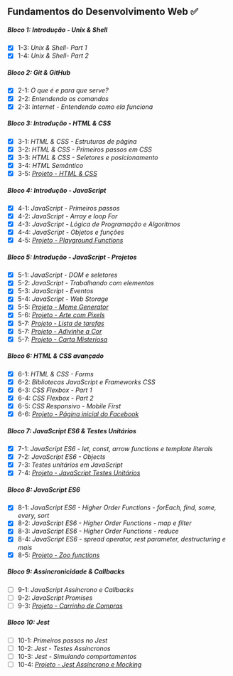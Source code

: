 ## Fundamentos do Desenvolvimento Web :white_check_mark:

##### Bloco 1: Introdução - Unix & Shell

- [x] 1-3: _Unix & Shell- Part 1_
- [x] 1-4: _Unix & Shell- Part 2_

##### Bloco 2: Git & GitHub

- [x] 2-1: _O que é e para que serve?_
- [x] 2-2: _Entendendo os comandos_
- [x] 2-3: _Internet - Entendendo como ela funciona_

##### Bloco 3: Introdução - HTML & CSS

- [x] 3-1: _HTML & CSS - Estruturas de página_
- [x] 3-2: _HTML & CSS - Primeiros passos em CSS_
- [x] 3-3: _HTML & CSS - Seletores e posicionamento_
- [x] 3-4: _HTML Semântico_
- [x] 3-5: _[Projeto - HTML & CSS](https://leonardohenriquedev.github.io/projects/lessons-learned/)_

##### Bloco 4: Introdução - JavaScript

- [x] 4-1: _JavaScript - Primeiros passos_
- [x] 4-2: _JavaScript - Array e loop For_
- [x] 4-3: _JavaScript - Lógica de Programação e Algoritmos_
- [x] 4-4: _JavaScript - Objetos e funções_
- [x] 4-5: _[Projeto - Playground Functions](https://github.com/leonardohenriquedev/trybe-fullstack/tree/master/01%20-%20Fundamentos./Bloco%2004:%20Introdu%C3%A7%C3%A3o%20%C3%A0%20JavaScript%20e%20L%C3%B3gica%20de%20Programa%C3%A7%C3%A3o/05:%20Projeto%20-%20Playground%20Functions)_

##### Bloco 5: Introdução - JavaScript - Projetos

- [x] 5-1: _JavaScript - DOM e seletores_
- [x] 5-2: _JavaScript - Trabalhando com elementos_
- [x] 5-3: _JavaScript - Eventos_
- [x] 5-4: _JavaScript - Web Storage_
- [x] 5-5: _[Projeto - Meme Generator]()_
- [x] 5-6: _[Projeto - Arte com Pixels]()_
- [x] 5-7: _[Projeto - Lista de tarefas]()_
- [x] 5-7: _[Projeto - Adivinhe a Cor]()_
- [x] 5-7: _[Projeto - Carta Misteriosa]()_

##### Bloco 6: HTML & CSS avançado

- [x] 6-1: _HTML & CSS - Forms_
- [x] 6-2: _Bibliotecas JavaScript e Frameworks CSS_
- [x] 6-3: _CSS Flexbox - Part 1_
- [x] 6-4: _CSS Flexbox - Part 2_
- [x] 6-5: _CSS Responsivo - Mobile First_
- [x] 6-6: _[Projeto - Página inicial do Facebook]()_

##### Bloco 7: JavaScript ES6 & Testes Unitários

- [x] 7-1: _JavaScript ES6 - let, const, arrow functions e template literals_
- [x] 7-2: _JavaScript ES6 - Objects_
- [x] 7-3: _Testes unitários em JavaScript_
- [x] 7-4: _[Projeto - JavaScript Testes Unitários]()_

##### Bloco 8: JavaScript ES6

- [x] 8-1: _JavaScript ES6 - Higher Order Functions - forEach, find, some, every, sort_
- [x] 8-2: _JavaScript ES6 - Higher Order Functions - map e filter_
- [x] 8-3: _JavaScript ES6 - Higher Order Functions - reduce_
- [x] 8-4: _JavaScript ES6 - spread operator, rest parameter, destructuring e mais_
- [x] 8-5: _[Projeto - Zoo functions]()_

##### Bloco 9: Assincronicidade & Callbacks

- [ ] 9-1: _JavaScript Assíncrono e Callbacks_
- [ ] 9-2: _JavaScript Promises_
- [ ] 9-3: _[Projeto - Carrinho de Compras]()_

##### Bloco 10: Jest

- [ ] 10-1: _Primeiros passos no Jest_
- [ ] 10-2: _Jest - Testes Assíncronos_
- [ ] 10-3: _Jest - Simulando comportamentos_
- [ ] 10-4: _[Projeto - Jest Assíncrono e Mocking]()_
